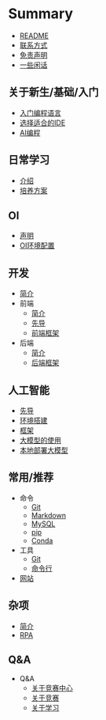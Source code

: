 # Summary

* [README](README.md)
* [联系方式](手册/联系方式.md)
* [免责声明](手册/免责声明.md)
* [一些闲话](手册/一些闲话.md)

## 关于新生/基础/入门
* [入门编程语言](入门/快速入门编程语言.md)
* [选择适合的IDE](入门/选择IDE.md)
* [AI编程](入门/AI编程.md)

## 日常学习
* [介绍](日常/介绍.md)
* [培养方案](日常/培养方案.md)

## OI
* [声明](OI/声明.md)
* [OI环境配置](https://www.luogu.com.cn/article/3lxrdehh)

## 开发
* [简介](开发/简介.md)
* 前端
    * [简介](开发/前端/简介.md)
    * [先导](开发/前端/先导.md)
    * [前端框架](开发/前端/前端框架.md)
* 后端
    * [简介](开发/后端/简介.md)
    * [后端框架](开发/后端/后端框架.md)

## 人工智能
* [先导](人工智能/先导.md)
* [环境搭建](人工智能/环境搭建.md)
* [框架](人工智能/框架.md)
* [大模型的使用](人工智能/大模型.md)
* [本地部署大模型](人工智能/部署大模型.md)

## 常用/推荐
* 命令
    * [Git](常用/命令/Git.md)
    * [Markdown](常用/命令/Markdown.md)
    * [MySQL](常用/命令/MySQL.md)
    * [pip](常用/命令/pip.md)
    * [Conda](常用/命令/Conda.md)
* 工具
    * [Git](常用/工具/Git.md)
    * [命令行](常用/工具/命令行.md)
* [网站](常用/网站.md)

## 杂项
* [简介](杂项/简介.md)
* [RPA](杂项/RPA.md)

## Q&A
* Q&A
    * [关于竞赛中心](QA/关于竞赛中心.md)
    * [关于竞赛](QA/关于竞赛.md)
    * [关于学习](QA/关于学习.md)

